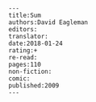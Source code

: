 
    ---
    title:Sum
    authors:David Eagleman
    editors:
    translator:
    date:2018-01-24
    rating:+
    re-read:
    pages:110
    non-fiction:
    comic:
    published:2009
    ---

    
